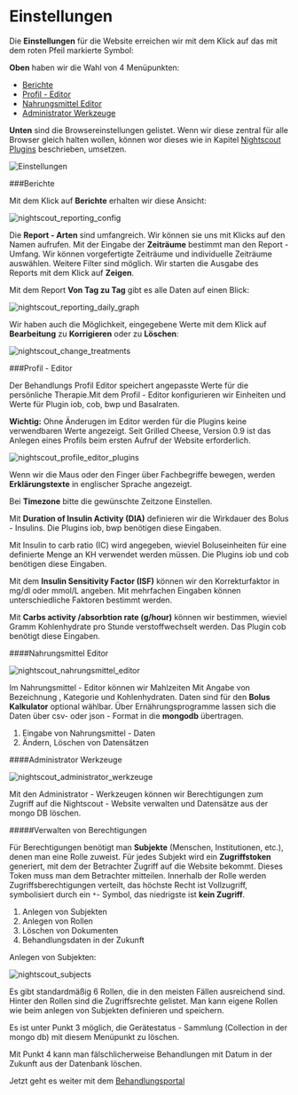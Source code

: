 # Einstellungen

Die **Einstellungen** für die Website erreichen wir mit dem Klick auf das mit dem roten Pfeil markierte Symbol:

**Oben** haben wir die Wahl von 4 Menüpunkten:

  - [Berichte](../nightscout/settings.md#berichte)
  - [Profil - Editor](../nightscout/settings.md#profil---editor)
  - [Nahrungsmittel Editor](../nightscout/settings.md#nahrungsmittel-editor)
  - [Administrator Werkzeuge](../nightscout/settings.md#administrator-werkzeuge)
   
**Unten** sind die Browsereinstellungen gelistet. Wenn wir diese zentral für alle Browser gleich halten wollen, können wor dieses wie in Kapitel [Nightscout Plugins](../nightscout/azure_plugins.md) beschrieben, umsetzen.

![Einstellungen](../images/nightscout/nightscout_config_menue.jpg)


  
  
###Berichte

Mit dem Klick auf **Berichte** erhalten wir diese Ansicht: 

![nightscout_reporting_config](../images/nightscout/nightscout_reporting_config.jpg)

Die **Report - Arten** sind umfangreich. Wir können sie uns mit Klicks auf den Namen aufrufen.
Mit der Eingabe der **Zeiträume** bestimmt man den Report - Umfang. Wir können vorgefertigte Zeiträume und individuelle Zeiträume auswählen. Weitere Filter sind möglich.
Wir starten die Ausgabe des Reports mit dem Klick auf **Zeigen**.

Mit dem Report **Von Tag zu Tag** gibt es alle Daten auf einen Blick:



![nightscout_reporting_daily_graph](../images/nightscout/nightscout_reporting_daily_graph.jpg)


Wir haben auch die Möglichkeit, eingegebene Werte mit dem Klick auf **Bearbeitung** zu **Korrigieren** oder zu **Löschen**:

![nightscout_change_treatments](../images/nightscout/nightscout_change_treatments.jpg)


###Profil - Editor

Der Behandlungs Profil Editor speichert angepasste Werte für die persönliche Therapie.Mit dem Profil - Editor konfigurieren wir Einheiten und Werte für Plugin iob, cob, bwp und Basalraten.

**Wichtig:** Ohne Änderugen im Editor werden für die Plugins keine verwendbaren Werte angezeigt. Seit Grilled Cheese, Version 0.9 ist das Anlegen eines Profils beim ersten Aufruf der Website erforderlich.


![nightscout_profile_editor_plugins](../images/nightscout/nightscout_profile_editor_plugins.jpg)

Wenn wir die Maus oder den Finger über Fachbegriffe bewegen, werden **Erklärungstexte** in englischer Sprache angezeigt.

Bei **Timezone** bitte die gewünschte Zeitzone Einstellen. 

Mit **Duration of Insulin Activity (DIA)** definieren wir die Wirkdauer des Bolus - Insulins. Die Plugins iob, bwp  benötigen diese Eingaben.

Mit Insulin to carb ratio (IC) wird angegeben, wieviel Boluseinheiten für eine definierte Menge an KH verwendet werden müssen. Die Plugins iob und cob benötigen diese Eingaben.

Mit dem **Insulin Sensitivity Factor (ISF)** können wir den Korrekturfaktor in mg/dl oder mmol/L angeben. Mit mehrfachen Eingaben können unterschiedliche Faktoren bestimmt werden. 

Mit **Carbs activity /absorbtion rate (g/hour)** können wir bestimmen, wieviel Gramm Kohlenhydrate pro Stunde verstoffwechselt werden. Das Plugin cob benötigt diese Eingaben.



####Nahrungsmittel Editor

![nightscout_nahrungsmittel_editor](../images/nightscout/nightscout_nahrungsmittel_editor.jpg)

Im Nahrungsmittel - Editor können wir Mahlzeiten Mit Angabe von Bezeichnung , Kategorie und Kohlenhydraten. Daten sind für den **Bolus Kalkulator** optional wählbar. Über Ernährungsprogramme lassen sich die Daten über csv- oder json - Format in die **mongodb** übertragen.

 1. Eingabe von Nahrungsmittel - Daten
 2. Ändern, Löschen von Datensätzen


####Administrator Werkzeuge

![nightscout_administrator_werkzeuge](../images/nightscout/nightscout_administrator_werkzeuge.jpg)

Mit den Administrator - Werkzeugen können wir Berechtigungen zum Zugriff auf die Nightscout - Website verwalten und Datensätze aus der mongo DB löschen. 

#####Verwalten von Berechtigungen

Für Berechtigungen benötigt man **Subjekte** (Menschen, Institutionen, etc.), denen man eine Rolle zuweist. Für jedes Subjekt wird ein **Zugriffstoken** generiert, mit dem der Betrachter Zugriff auf die Website bekommt. Dieses Token muss man dem Betrachter mitteilen. Innerhalb der Rolle werden Zugriffsberechtigungen verteilt, das höchste Recht ist Vollzugriff, symbolisiert durch ein `*`- Symbol, das niedrigste ist **kein Zugriff**.

1. Anlegen von Subjekten
2. Anlegen von Rollen
3. Löschen von Dokumenten
4. Behandlungsdaten in der Zukunft

Anlegen von Subjekten:

![nightscout_subjects](../images/nightscout/nightscout_admin_tools_subject.PNG)

Es gibt standardmäßig 6 Rollen, die in den meisten Fällen ausreichend sind. Hinter den Rollen sind die Zugriffsrechte gelistet.
Man kann eigene Rollen wie beim anlegen von Subjekten definieren und speichern.

Es ist unter Punkt 3 möglich, die Gerätestatus - Sammlung (Collection in der mongo db) mit diesem Menüpunkt zu löschen.

Mit Punkt 4 kann man fälschlicherweise Behandlungen mit Datum in der Zukunft aus der Datenbank löschen.


Jetzt geht es weiter mit dem [Behandlungsportal](nightscout/care_portal.md)















